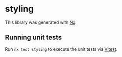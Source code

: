 # styling

This library was generated with [Nx](https://nx.dev).

## Running unit tests

Run `nx test styling` to execute the unit tests via [Vitest](https://vitest.dev/).
